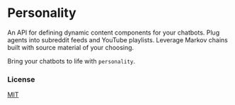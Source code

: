 # Personality

An API for defining dynamic content components for your chatbots. Plug agents into subreddit feeds and YouTube playlists. Leverage Markov chains built with source material of your choosing.

Bring your chatbots to life with `personality`.

### License

[MIT](https://opensource.org/licenses/MIT)
